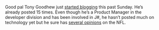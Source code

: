 Good pal Tony Goodhew just [started
blogging](http://blogs.tonygoodhew.com/tonyg) this past Sunday. He’s
already posted 15 times. Even though he’s a Product Manager in the
developer division and has been involved in J\#, he hasn’t posted much
on technology yet but he sure has [several
opinions](http://blogs.tonygoodhew.com/tonyg/category/6.aspx) on the
NFL.

